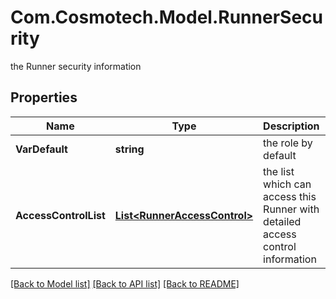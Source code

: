 # Com.Cosmotech.Model.RunnerSecurity
the Runner security information

## Properties

Name | Type | Description | Notes
------------ | ------------- | ------------- | -------------
**VarDefault** | **string** | the role by default | 
**AccessControlList** | [**List&lt;RunnerAccessControl&gt;**](RunnerAccessControl.md) | the list which can access this Runner with detailed access control information | 

[[Back to Model list]](../README.md#documentation-for-models) [[Back to API list]](../README.md#documentation-for-api-endpoints) [[Back to README]](../README.md)

